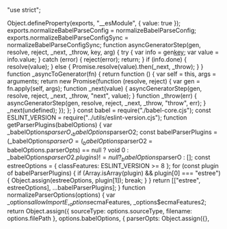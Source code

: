 "use strict";

Object.defineProperty(exports, "__esModule", {
  value: true
});
exports.normalizeBabelParseConfig = normalizeBabelParseConfig;
exports.normalizeBabelParseConfigSync = normalizeBabelParseConfigSync;
function asyncGeneratorStep(gen, resolve, reject, _next, _throw, key, arg) { try { var info = gen[key](arg); var value = info.value; } catch (error) { reject(error); return; } if (info.done) { resolve(value); } else { Promise.resolve(value).then(_next, _throw); } }
function _asyncToGenerator(fn) { return function () { var self = this, args = arguments; return new Promise(function (resolve, reject) { var gen = fn.apply(self, args); function _next(value) { asyncGeneratorStep(gen, resolve, reject, _next, _throw, "next", value); } function _throw(err) { asyncGeneratorStep(gen, resolve, reject, _next, _throw, "throw", err); } _next(undefined); }); }; }
const babel = require("./babel-core.cjs");
const ESLINT_VERSION = require("../utils/eslint-version.cjs");
function getParserPlugins(babelOptions) {
  var _babelOptions$parserO, _babelOptions$parserO2;
  const babelParserPlugins = (_babelOptions$parserO = (_babelOptions$parserO2 = babelOptions.parserOpts) == null ? void 0 : _babelOptions$parserO2.plugins) != null ? _babelOptions$parserO : [];
  const estreeOptions = {
    classFeatures: ESLINT_VERSION >= 8
  };
  for (const plugin of babelParserPlugins) {
    if (Array.isArray(plugin) && plugin[0] === "estree") {
      Object.assign(estreeOptions, plugin[1]);
      break;
    }
  }
  return [["estree", estreeOptions], ...babelParserPlugins];
}
function normalizeParserOptions(options) {
  var _options$allowImportE, _options$ecmaFeatures, _options$ecmaFeatures2;
  return Object.assign({
    sourceType: options.sourceType,
    filename: options.filePath
  }, options.babelOptions, {
    parserOpts: Object.assign({}, 